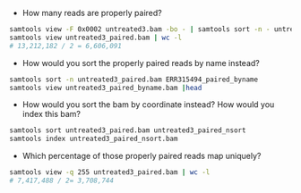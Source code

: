 * How many reads are properly paired?
```bash
samtools view -F 0x0002 untreated3.bam -bo - | samtools sort -n - untreated3_paired
samtools view untreated3_paired.bam | wc -l
# 13,212,182 / 2 = 6,606,091
```

* How would you sort the properly paired reads by name instead?
```bash
samtools sort -n untreated3_paired.bam ERR315494_paired_byname
samtools view untreated3_paired_byname.bam |head
```


* How would you sort the bam by coordinate instead? How would you index this bam?
```bash
samtools sort untreated3_paired.bam untreated3_paired_nsort
samtools index untreated3_paired_nsort.bam
```


* Which percentage of those properly paired reads map uniquely?
```bash
samtools view -q 255 untreated3_paired.bam | wc -l
# 7,417,488 / 2= 3,708,744
```

